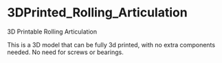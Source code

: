 # 3DPrinted_Rolling_Articulation
 3D Printable Rolling Articulation

This is a 3D model that can be fully 3d printed, with no extra components needed. No need for screws or bearings.